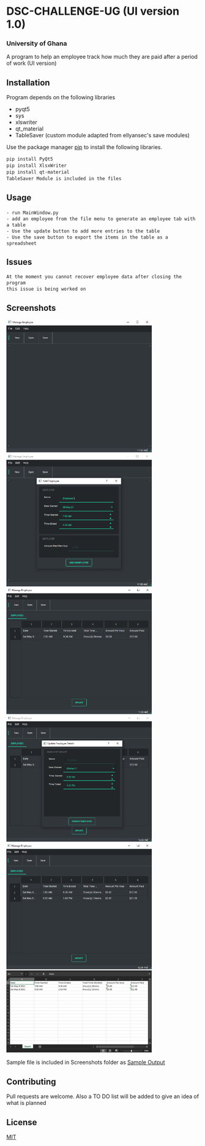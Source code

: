 # DSC-CHALLENGE-UG (UI version 1.0)
### University of Ghana
A program to help an employee track how much they are paid after a period of work (UI version)

## Installation
Program depends on the following libraries
- pyqt5
- sys
- xlswriter
- qt_material
- TableSaver (custom module adapted from ellyansec's save modules)

Use the package manager [pip](https://pip.pypa.io/en/stable/) to install the following libraries.

```bash
pip install PyQt5
pip install XlsxWriter
pip install qt-material
TableSaver Module is included in the files 
```

## Usage

```
- run MainWindow.py 
- add an employee from the file menu to generate an employee tab with a table
- Use the update button to add more entries to the table
- Use the save button to export the items in the table as a spreadsheet
```

## Issues
```
At the moment you cannot recover employee data after closing the program
this issue is being worked on
```

## Screenshots
<div>
<img width="380" src="/Screenshots/Screen1.png" alt="Mainwindow Interface">
<img width="380" src="/Screenshots/Screen2.png" alt="Add Employee">
<img width="380" src="/Screenshots/Screen3.png" alt="Sample Data1">
<img width="380" src="/Screenshots/Screen4.png" alt="Update Employee">
<img width="380" src="/Screenshots/Screen5.png" alt="Sample Data After Update">
<img width="380" src="/Screenshots/Screen6.png" alt="Sample Data After Exporting">
</div>

Sample file is included in Screenshots folder as [Sample Output](https://github.com/Mini-Sylar/DSC-UG-Challenge-UI-Version/blob/main/Screenshots/Employee1_Data.xls)

## Contributing
Pull requests are welcome. Also a TO DO list will be added to give an idea of what is 
planned


## License
[MIT](https://choosealicense.com/licenses/mit/)
